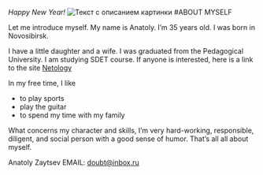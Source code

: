_Happy New Year!_
![Текст с описанием картинки](https://kpi.ua/files/images-story/n1666.jpg)
#ABOUT MYSELF


Let me introduce myself. My name is Anatoly. I’m 35 years old. I was born in Novosibirsk.

I have a little daughter and a wife. I was graduated from the Pedagogical University. I am studying SDET course. If anyone is interested, here is a link to the site [Netology](https://netology.ru/)


In my free time, I like 
+ to play sports 
+ play the guitar
+ to spend my time with my family

What concerns my character and skills, I’m very hard-working, responsible, diligent, and social person with a good sense of humor. That’s all all about myself.

Anatoly Zaytsev
EMAIL: doubt@inbox.ru